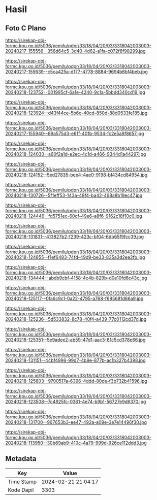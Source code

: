 # Hasil

## Foto C Plano

https://sirekap-obj-formc.kpu.go.id/5036/pemilu/pdpr/33/18/04/20/03/3318042003003-20240217-155556--356d64c5-3d40-4d62-a1fa-c072f8f98299.jpg

https://sirekap-obj-formc.kpu.go.id/5036/pemilu/pdpr/33/18/04/20/03/3318042003003-20240217-155639--c5ca425a-d177-4778-8884-9694b6bf4beb.jpg

https://sirekap-obj-formc.kpu.go.id/5036/pemilu/pdpr/33/18/04/20/03/3318042003003-20240218-123752--001995cf-6a1e-4240-9c1a-5bbdd340cd19.jpg

https://sirekap-obj-formc.kpu.go.id/5036/pemilu/pdpr/33/18/04/20/03/3318042003003-20240218-123924--d43f44ce-5b6c-40cd-850d-88d0533fe185.jpg

https://sirekap-obj-formc.kpu.go.id/5036/pemilu/pdpr/33/18/04/20/03/3318042003003-20240217-155940--89a575d3-e61f-401b-9534-fc2e5a9f8657.jpg

https://sirekap-obj-formc.kpu.go.id/5036/pemilu/pdpr/33/18/04/20/03/3318042003003-20240218-124030--a60f2a1d-e2ec-4c1d-a466-9344d1a44297.jpg

https://sirekap-obj-formc.kpu.go.id/5036/pemilu/pdpr/33/18/04/20/03/3318042003003-20240218-124152--5ed27835-bee4-4ae0-9198-bf434cd84954.jpg

https://sirekap-obj-formc.kpu.go.id/5036/pemilu/pdpr/33/18/04/20/03/3318042003003-20240218-130726--5f1eff53-143a-48f4-ba42-498a8b19ec47.jpg

https://sirekap-obj-formc.kpu.go.id/5036/pemilu/pdpr/33/18/04/20/03/3318042003003-20240218-124446--fd5751ec-60cf-49e6-a8f6-9162c18f10c0.jpg

https://sirekap-obj-formc.kpu.go.id/5036/pemilu/pdpr/33/18/04/20/03/3318042003003-20240218-131831--413827b2-f239-423c-bf04-6db65f9fcc39.jpg

https://sirekap-obj-formc.kpu.go.id/5036/pemilu/pdpr/33/18/04/20/03/3318042003003-20240218-124855--f1ef6483-74fd-49d9-be33-835a3d2ee2fb.jpg

https://sirekap-obj-formc.kpu.go.id/5036/pemilu/pdpr/33/18/04/20/03/3318042003003-20240218-134444--abdb9cbf-4158-4c4b-829b-d0e10fd6c43c.jpg

https://sirekap-obj-formc.kpu.go.id/5036/pemilu/pdpr/33/18/04/20/03/3318042003003-20240218-125117--0fa6c9c1-0a22-4795-a768-f695681d66a9.jpg

https://sirekap-obj-formc.kpu.go.id/5036/pemilu/pdpr/33/18/04/20/03/3318042003003-20240218-125236--5d533832-8c78-40f4-a439-77c0112cd37d.jpg

https://sirekap-obj-formc.kpu.go.id/5036/pemilu/pdpr/33/18/04/20/03/3318042003003-20240218-125351--5e9adee2-ab59-47d1-aac3-81c5cd378e66.jpg

https://sirekap-obj-formc.kpu.go.id/5036/pemilu/pdpr/33/18/04/20/03/3318042003003-20240218-131151--44bf4996-99d7-4b9e-877b-ac1b327b4398.jpg

https://sirekap-obj-formc.kpu.go.id/5036/pemilu/pdpr/33/18/04/20/03/3318042003003-20240218-125803--9700517a-6396-4ddd-80de-f3b732b41596.jpg

https://sirekap-obj-formc.kpu.go.id/5036/pemilu/pdpr/33/18/04/20/03/3318042003003-20240218-123508--7c4925fc-0361-4e74-b9b1-56727e9d6370.jpg

https://sirekap-obj-formc.kpu.go.id/5036/pemilu/pdpr/33/18/04/20/03/3318042003003-20240218-131700--967653b3-ee47-492a-a09e-3e7e14496f30.jpg

https://sirekap-obj-formc.kpu.go.id/5036/pemilu/pdpr/33/18/04/20/03/3318042003003-20240218-113950--30b69ab9-410c-4a79-999d-926ce112ddd3.jpg


## Metadata

| Key        | Value               |
| ---------- | ------------------- |
| Time Stamp | 2024-02-21 21:04:17 |
| Kode Dapil | 3303                |



